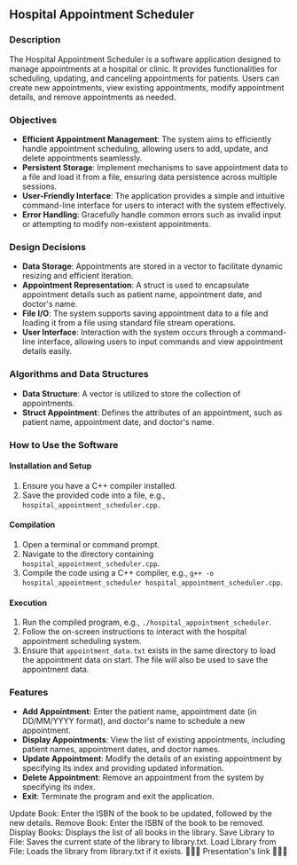 ## Hospital Appointment Scheduler

### Description
The Hospital Appointment Scheduler is a software application designed to manage appointments at a hospital or clinic. It provides functionalities for scheduling, updating, and canceling appointments for patients. Users can create new appointments, view existing appointments, modify appointment details, and remove appointments as needed.

### Objectives
- **Efficient Appointment Management**: The system aims to efficiently handle appointment scheduling, allowing users to add, update, and delete appointments seamlessly.
- **Persistent Storage**: Implement mechanisms to save appointment data to a file and load it from a file, ensuring data persistence across multiple sessions.
- **User-Friendly Interface**: The application provides a simple and intuitive command-line interface for users to interact with the system effectively.
- **Error Handling**: Gracefully handle common errors such as invalid input or attempting to modify non-existent appointments.

### Design Decisions
- **Data Storage**: Appointments are stored in a vector to facilitate dynamic resizing and efficient iteration.
- **Appointment Representation**: A struct is used to encapsulate appointment details such as patient name, appointment date, and doctor's name.
- **File I/O**: The system supports saving appointment data to a file and loading it from a file using standard file stream operations.
- **User Interface**: Interaction with the system occurs through a command-line interface, allowing users to input commands and view appointment details easily.

### Algorithms and Data Structures
- **Data Structure**: A vector is utilized to store the collection of appointments.
- **Struct Appointment**: Defines the attributes of an appointment, such as patient name, appointment date, and doctor's name.

### How to Use the Software
#### Installation and Setup
1. Ensure you have a C++ compiler installed.
2. Save the provided code into a file, e.g., `hospital_appointment_scheduler.cpp`.

#### Compilation
1. Open a terminal or command prompt.
2. Navigate to the directory containing `hospital_appointment_scheduler.cpp`.
3. Compile the code using a C++ compiler, e.g., `g++ -o hospital_appointment_scheduler hospital_appointment_scheduler.cpp`.

#### Execution
1. Run the compiled program, e.g., `./hospital_appointment_scheduler`.
2. Follow the on-screen instructions to interact with the hospital appointment scheduling system.
3. Ensure that `appointment_data.txt` exists in the same directory to load the appointment data on start. The file will also be used to save the appointment data.

### Features
- **Add Appointment**: Enter the patient name, appointment date (in DD/MM/YYYY format), and doctor's name to schedule a new appointment.
- **Display Appointments**: View the list of existing appointments, including patient names, appointment dates, and doctor names.
- **Update Appointment**: Modify the details of an existing appointment by specifying its index and providing updated information.
- **Delete Appointment**: Remove an appointment from the system by specifying its index.
- **Exit**: Terminate the program and exit the application.







Update Book: Enter the ISBN of the book to be updated, followed by the new details.
Remove Book: Enter the ISBN of the book to be removed.
Display Books: Displays the list of all books in the library.
Save Library to File: Saves the current state of the library to library.txt.
Load Library from File: Loads the library from library.txt if it exists.
📖📖📖 Presentation's link 📖📖📖
